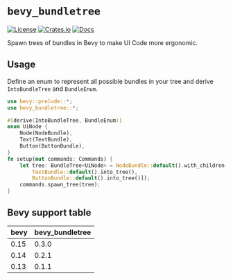 # `bevy_bundletree`

[![License](https://img.shields.io/badge/license-MIT%2FApache-blue.svg)](https://github.com/Katsutoshii/bevy_bundletree#license)
[![Crates.io](https://img.shields.io/crates/v/bevy_bundletree.svg)](https://crates.io/crates/bevy_bundletree)
[![Docs](https://docs.rs/bevy_bundletree/badge.svg)](https://docs.rs/bevy_bundletree/latest/bevy_bundletree/)

Spawn trees of bundles in Bevy to make UI Code more ergonomic.

## Usage

Define an enum to represent all possible bundles in your tree and derive `IntoBundleTree` and `BundleEnum`.

```rust
use bevy::prelude::*;
use bevy_bundletree::*;

#[derive(IntoBundleTree, BundleEnum)]
enum UiNode {
    Node(NodeBundle),
    Text(TextBundle),
    Button(ButtonBundle),
}
fn setup(mut commands: Commands) {
    let tree: BundleTree<UiNode> = NodeBundle::default().with_children([
        TextBundle::default().into_tree(),
        ButtonBundle::default().into_tree()]);
    commands.spawn_tree(tree);
}
```


## Bevy support table

| bevy | bevy_bundletree |
| ---- | --------------- |
| 0.15 | 0.3.0           |  
| 0.14 | 0.2.1           |   
| 0.13 | 0.1.1           |   
